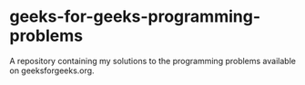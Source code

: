 # geeks-for-geeks-programming-problems
A repository containing my solutions to the programming problems available on geeksforgeeks.org.
